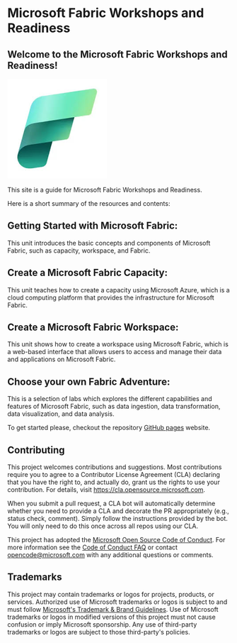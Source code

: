 # Microsoft Fabric Workshops and Readiness


## Welcome to the Microsoft Fabric Workshops and Readiness! 

![Image](docs/media/Fabric_logo.jpeg)

This site is a guide for Microsoft Fabric Workshops and Readiness. 

Here is a short summary of the resources and contents:

## Getting Started with Microsoft Fabric: 
This unit introduces the basic concepts and components of Microsoft Fabric, such as capacity, workspace, and Fabric.

## Create a Microsoft Fabric Capacity: 
This unit teaches how to create a capacity using Microsoft Azure, which is a cloud computing platform that provides the infrastructure for Microsoft Fabric.

## Create a Microsoft Fabric Workspace: 
This unit shows how to create a workspace using Microsoft Fabric, which is a web-based interface that allows users to access and manage their data and applications on Microsoft Fabric.

## Choose your own Fabric Adventure: 
This is a selection of labs which explores the different capabilities and features of Microsoft Fabric, such as data ingestion, data transformation, data visualization, and data analysis.


To get started please, checkout the repository [GitHub pages](https://microsoft.github.io/Fabric_Workshops) website.


## Contributing

This project welcomes contributions and suggestions.  Most contributions require you to agree to a
Contributor License Agreement (CLA) declaring that you have the right to, and actually do, grant us
the rights to use your contribution. For details, visit https://cla.opensource.microsoft.com.

When you submit a pull request, a CLA bot will automatically determine whether you need to provide
a CLA and decorate the PR appropriately (e.g., status check, comment). Simply follow the instructions
provided by the bot. You will only need to do this once across all repos using our CLA.

This project has adopted the [Microsoft Open Source Code of Conduct](https://opensource.microsoft.com/codeofconduct/).
For more information see the [Code of Conduct FAQ](https://opensource.microsoft.com/codeofconduct/faq/) or
contact [opencode@microsoft.com](mailto:opencode@microsoft.com) with any additional questions or comments.

## Trademarks

This project may contain trademarks or logos for projects, products, or services. Authorized use of Microsoft 
trademarks or logos is subject to and must follow 
[Microsoft's Trademark & Brand Guidelines](https://www.microsoft.com/en-us/legal/intellectualproperty/trademarks/usage/general).
Use of Microsoft trademarks or logos in modified versions of this project must not cause confusion or imply Microsoft sponsorship.
Any use of third-party trademarks or logos are subject to those third-party's policies.
